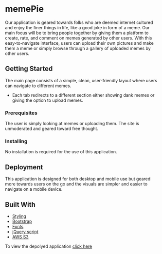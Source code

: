 # memePie

Our application is geared towards folks who are deemed internet cultured and enjoy the finer things in life, like a good joke in form of a meme. Our main focus will be to bring people together by giving them a platform to create, rate, and comment on memes generated by other users.  With this easy-to-navigate interface, users can upload their own pictures and make them a meme or simply browse through a gallery of uploaded memes by other users.

## Getting Started

The main page consists of a simple, clean, user-friendly layout where users can navigate to different memes.

- Each tab redirects to a different section either showing dank memes or giving the option to upload memes.

### Prerequisites

The user is simply looking at memes or uploading them. The site is unmoderated and geared toward free thought.
### Installing

No installation is required for the use of this application.

## Deployment

This application is designed for both desktop and mobile use but geared more towards users on the go and the visuals are simpler and easier to navigate on a mobile device. 

## Built With

* [Styling](https://maxcdn.bootstrapcdn.com/bootstrap/3.3.6/css/bootstrap.min.css)
* [Bootstrap](https://maxcdn.bootstrapcdn.com/font-awesome/4.6.1/css/font-awesome.min.css)
* [Fonts](https://cdnjs.cloudflare.com/ajax/libs/font-awesome/4.7.0/css/font-awesome.min.css)
* [jQuery script](https://code.jquery.com/jquery.js)
* [AWS S3](https://aws.amazon.com/s3/?sc_channel=PS&sc_campaign=acquisition_US&sc_publisher=google&sc_medium=s3_b&sc_content=s3_e&sc_detail=aws%20s3&sc_category=s3&sc_segment=192085379926&sc_matchtype=e&sc_country=US&s_kwcid=AL!4422!3!192085379926!e!!g!!aws%20s3&ef_id=WnoXzgAAAIB3y1Ha:20180602140206:s)


To view the depolyed application [click here](https://warm-refuge-92623.herokuapp.com/)

